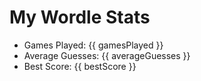 # My Wordle Stats

- Games Played: {{ gamesPlayed }}
- Average Guesses: {{ averageGuesses }}
- Best Score: {{ bestScore }}
